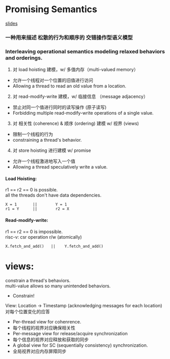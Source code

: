 # Promising Semantics
[slides](https://docs.google.com/presentation/d/1NMg08N1LUNDPuMxNZ-UMbdH13p8LXgMM3esbWRMowhU/edit#slide=id.g626c37cc1d_110_0)

### 一种用来描述 松散的行为和顺序的 交错操作型语义模型
### Interleaving operational semantics modeling relaxed	behaviors and orderings.

1. 对 load hoisting 建模，w/ 多值内存（multi-valued memory）
* 允许一个线程对一个位置的旧值进行访问
* Allowing a thread to read an old value from a location.
2. 对 read-modify-write 建模，w/ 临接信息 （message adjacency）
* 禁止对同一个值进行同时的读写操作 (原子读写)
* Forbidding multiple read-modify-write operations of a single value.
3. 对 相关性 (coherence) & 顺序 (ordering) 建模 w/ 视界 (views)
* 限制一个线程的行为
* constraining a thread's behavior.
4. 对 store hoisting 进行建模 w/ promise
* 允许一个线程激进地写入一个值
* Allowing a thread speculatively write a value.

#### Load Hoisting:  
r1 == r2 == 0 is possible.  
all the threads don't have data dependencies.
```
X = 1       ||        Y = 1
r1 = Y      ||        r2 = X
```

#### Read-modify-write:  
r1 == r2 == 0 is impossible.  
risc-v: csr operation r/w (atomically)
```
X.fetch_and_add()	|| 	  Y.fetch_and_add()
```

# views:
constrain a thread's behaviors.  
multi-value allows so many unintended behaviors.  
* Constrain!  

View: Location -> Timestamp (acknowledging messages for each location)  
对每个位置变化的应答 
* Per-thread view for cohenrence.
* 每个线程的视界对应确保相关性
* Per-message view for release/acquire synchronization
* 每个信息的视界对应释放和获取的同步
* A global view for SC (sequentially consistency) synchronization.
* 全局视界对应内存屏障同步